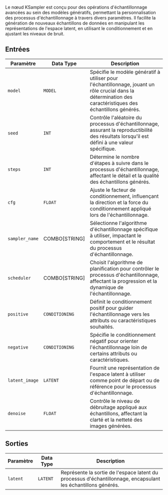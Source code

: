 
Le nœud KSampler est conçu pour des opérations d'échantillonnage avancées au sein des modèles génératifs, permettant la personnalisation des processus d'échantillonnage à travers divers paramètres. Il facilite la génération de nouveaux échantillons de données en manipulant les représentations de l'espace latent, en utilisant le conditionnement et en ajustant les niveaux de bruit.

## Entrées

| Paramètre       | Data Type | Description                                                                                                               |
|-----------------|-------------|---------------------------------------------------------------------------------------------------------------------------|
| `model`         | `MODEL`     | Spécifie le modèle génératif à utiliser pour l'échantillonnage, jouant un rôle crucial dans la détermination des caractéristiques des échantillons générés. |
| `seed`          | `INT`       | Contrôle l'aléatoire du processus d'échantillonnage, assurant la reproductibilité des résultats lorsqu'il est défini à une valeur spécifique.                         |
| `steps`         | `INT`       | Détermine le nombre d'étapes à suivre dans le processus d'échantillonnage, affectant le détail et la qualité des échantillons générés.           |
| `cfg`           | `FLOAT`     | Ajuste le facteur de conditionnement, influençant la direction et la force du conditionnement appliqué lors de l'échantillonnage.                     |
| `sampler_name`  | COMBO[STRING] | Sélectionne l'algorithme d'échantillonnage spécifique à utiliser, impactant le comportement et le résultat du processus d'échantillonnage.                     |
| `scheduler`     | COMBO[STRING] | Choisit l'algorithme de planification pour contrôler le processus d'échantillonnage, affectant la progression et la dynamique de l'échantillonnage.           |
| `positive`      | `CONDITIONING` | Définit le conditionnement positif pour guider l'échantillonnage vers les attributs ou caractéristiques souhaités.                                         |
| `negative`      | `CONDITIONING` | Spécifie le conditionnement négatif pour orienter l'échantillonnage loin de certains attributs ou caractéristiques.                                     |
| `latent_image`  | `LATENT`    | Fournit une représentation de l'espace latent à utiliser comme point de départ ou de référence pour le processus d'échantillonnage.                            |
| `denoise`       | `FLOAT`     | Contrôle le niveau de débruitage appliqué aux échantillons, affectant la clarté et la netteté des images générées.                   |

## Sorties

| Paramètre   | Data Type | Description |
|-------------|-------------|-------------|
| `latent`    | `LATENT`    | Représente la sortie de l'espace latent du processus d'échantillonnage, encapsulant les échantillons générés. |
